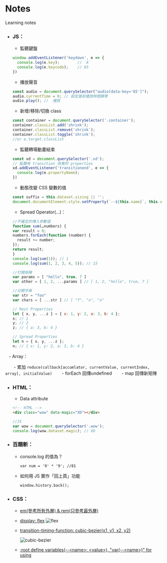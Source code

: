# Notes
Learning notes

* ### JS：
    - 監聽鍵盤
    
    ```js
    window.addEventListener('keydown', e => {
      console.log(e.key);        // `A`
      console.log(e.keycode);    // 65
    })
    ```
    
    - 播放聲音
    
    ```js
    const audio = document.querySelector("audio[data-key='65']");
    audio.currentTime = 0; // 設定當前播放時間歸零
    audio.play(); //  播放
    ```
    
    - 新增/移除/切換 class

    ```js
    const container = document.querySelector('.container');
    container.classList.add('shrink');
    container.classList.remove('shrink');
    container.classList.toggle('shrink');
    //or e.target.classList
    ```
    
    - 監聽轉場動畫結束
    
    ```js
    const xd = document.querySelector('.xd');
    // 監聽有 transition 效果的 properties
    xd.addEventListener('transitionend', e => {
      console.log(e.propertyName);
    })
    ```
    
    - 動態改變 CSS 變數的值
    
    ```js
    const suffix = this.dataset.sizing || '';
    document.documentElement.style.setProperty(`--${this.name}`, this.value + suffix);
    ```
    
    - Spread Operator(...)：
    
    ```js
    //不確定的傳入參數值
    function sum(…numbers) {
    var result = 0;
    numbers.forEach(function (number) {
      result += number;
    });
    return result;
    }
    console.log(sum(1)); // 1
    console.log(sum(1, 2, 3, 4, 5)); // 15
    
    //打開矩陣
    var params = [ "hello", true, 7 ]
    var other = [ 1, 2, ...params ] // [ 1, 2, "hello", true, 7 ]
    
    //分開字串
    var str = "foo"
    var chars = [ ...str ] // [ "f", "o", "o" 
    
    // Rest Properties
    let { x, y, ...z } = { x: 1, y: 2, a: 3, b: 4 };
    x; // 1
    y; // 2
    z; // { a: 3, b: 4 }
    
    // Spread Properties
    let n = { x, y, ...z };
    n; // { x: 1, y: 2, a: 3, b: 4 }
    ```
    
    - Array：
    
        - 累加 `reduce(callback[accumlator, currentValue, currentIndex, array], initialValue)`
        - forEach 回傳undefined
        - map 回傳新矩陣
        
* ### HTML：
    - Data attribute
    
    ```html
    <!-- HTML -->
    <div class="wow" data-magic="XD"></div>
    ```
    
    ```js
    //JS
    var wow = document.querySelector('.wow');    
    console.log(wow.dataset.magic); // XD
    ```
    
* ### 百題斬：  
    - console.log 的值為？  
    
        `var num = '9' * '9'; //81`
    - 如何用 JS 實作「回上頁」功能

        `window.history.back();`
* ### CSS：
    - [em(參考所有外層) & rem(只參考最外層)](http://www.hexschool.com/2016/01/02/2016-08-08-em-vs-rem/)
    - [display: flex](https://wcc723.github.io/css/2017/07/21/css-flex/)
    ![flex](https://firebasestorage.googleapis.com/v0/b/casper-de5d5.appspot.com/o/images%2Fblog%2Falign-items.png?alt=media&token=8cba0693-c9bc-4bcd-8d92-0055efa1a83c)
    - [transition-timing-function: cubic-bezier(x1, y1, x2, y2)](https://developer.mozilla.org/zh-TW/docs/Web/CSS/CSS_Transitions/Using_CSS_transitions)
    
        ![cubic-bezier](https://developer.mozilla.org/@api/deki/files/5226/=transition-timing-function.png)
    - [:root define variables(--\<name\>: \<value\>), "var(--\<name\>)" for using](https://developer.mozilla.org/en-US/docs/Web/CSS/:root)
    
